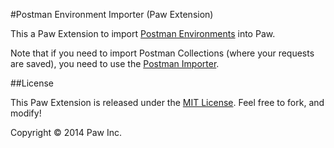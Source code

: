 #Postman Environment Importer (Paw Extension)

This a Paw Extension to import [Postman Environments](https://chrome.google.com/webstore/detail/postman-rest-client/fdmmgilgnpjigdojojpjoooidkmcomcm) into Paw.

Note that if you need to import Postman Collections (where your requests are saved), you need to use the [Postman Importer](https://github.com/LuckyMarmot/Paw-PostmanImporter).

##License

This Paw Extension is released under the [MIT License](LICENSE). Feel free to fork, and modify!

Copyright © 2014 Paw Inc.
